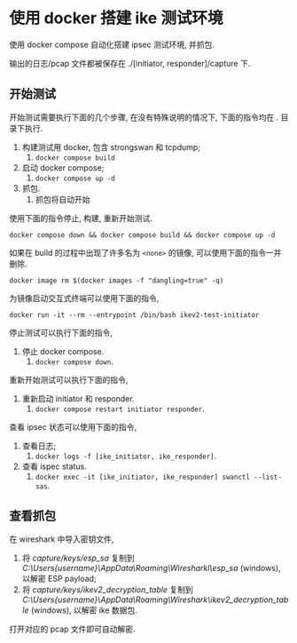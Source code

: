 # 使用 docker 搭建 ike 测试环境

使用 docker compose 自动化搭建 ipsec 测试环境, 并抓包.

输出的日志/pcap 文件都被保存在 ./[initiator, responder]/capture 下.

## 开始测试

开始测试需要执行下面的几个步骤, 在没有特殊说明的情况下, 下面的指令均在 *.* 目录下执行.

1. 构建测试用 docker, 包含 strongswan 和 tcpdump;
   1. `docker compose build`
2. 启动 docker compose;
   1. `docker compose up -d`
3. 抓包.
   1. 抓包将自动开始

使用下面的指令停止, 构建, 重新开始测试.

`docker compose down && docker compose build && docker compose up -d`

如果在 build 的过程中出现了许多名为 `<none>` 的镜像, 可以使用下面的指令一并删除.

`docker image rm $(docker images -f "dangling=true" -q)`

为镜像启动交互式终端可以使用下面的指令,

`docker run -it --rm --entrypoint /bin/bash ikev2-test-initiator`

停止测试可以执行下面的指令,

1. 停止 docker compose.
   1. `docker compose down`.

重新开始测试可以执行下面的指令,

1. 重新启动 initiator 和 responder.
   1. `docker compose restart initiator responder`.

查看 ipsec 状态可以使用下面的指令,

1. 查看日志;
   1. `docker logs -f [ike_initiator, ike_responder]`.
2. 查看 ispec status.
   1. `docker exec -it [ike_initiator, ike_responder] swanctl --list-sas`.

## 查看抓包

在 wireshark 中导入密钥文件,

1. 将 *capture/keys/esp_sa* 复制到 *C:\Users\{username}\AppData\Roaming\Wiresharkl\esp_sa* (windows), 以解密 ESP payload;
2. 将 *capture/keys/ikev2_decryption_table* 复制到 *C:\Users\{username}\AppData\Roaming\Wireshark\ikev2_decryption_table* (windows), 以解密 ike 数据包.

打开对应的 pcap 文件即可自动解密.
